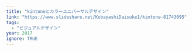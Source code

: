 ```yaml
---
title: "kintoneとカラーユニバーサルデザイン"
link: "https://www.slideshare.net/KobayashiDaisuke1/kintone-81743095"
tags:
  - "ビジュアルデザイン"
year: 2017
ignore: TRUE
---
```

